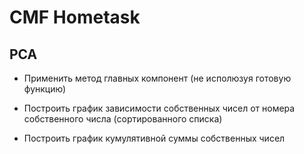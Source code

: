 # CMF Hometask

## PCA

- Применить метод главных компонент (не исполюзуя готовую функцию)

- Построить график зависимости собственных чисел от номера собственного числа (сортированного списка)

- Построить график кумулятивной суммы собственных чисел
